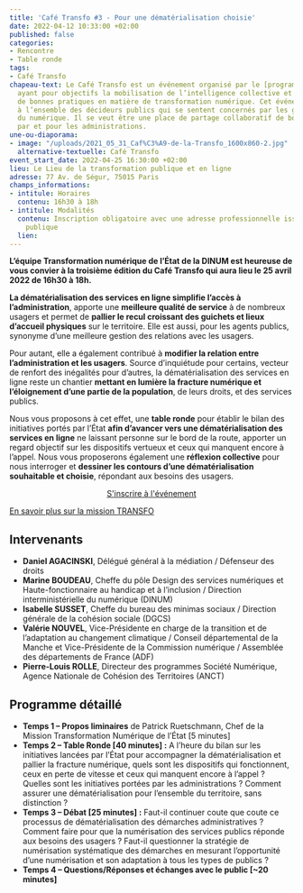 ```yaml
---
title: 'Café Transfo #3 - Pour une dématérialisation choisie'
date: 2022-04-12 10:33:00 +02:00
published: false
categories:
- Rencontre
- Table ronde
tags:
- Café Transfo
chapeau-text: Le Café Transfo est un événement organisé par le [programme TECH.GOUV](https://www.numerique.gouv.fr/actualites/tech-gouv-accelerer-la-transformation-numerique-du-service-public/)
  ayant pour objectifs la mobilisation de l’intelligence collective et la diffusion
  de bonnes pratiques en matière de transformation numérique. Cet événement est destiné
  à l’ensemble des décideurs publics qui se sentent concernés par les grands enjeux
  du numérique. Il se veut être une place de partage collaboratif de bonnes pratiques
  par et pour les administrations.
une-ou-diaporama:
- image: "/uploads/2021_05_31_Caf%C3%A9-de-la-Transfo_1600x860-2.jpg"
  alternative-textuelle: Café Transfo
event_start_date: 2022-04-25 16:30:00 +02:00
lieu: Le Lieu de la transformation publique et en ligne
adresse: 77 Av. de Ségur, 75015 Paris
champs_informations:
- intitule: Horaires
  contenu: 16h30 à 18h
- intitule: Modalités
  contenu: Inscription obligatoire avec une adresse professionnelle issue de la fonction
    publique
  lien: 
---
```


**L’équipe Transformation numérique de l’État de la DINUM est heureuse de vous convier à la troisième édition du Café Transfo qui aura lieu le 25 avril 2022 de 16h30 à 18h.**

**La dématérialisation des services en ligne simplifie l’accès à l’administration**, apporte une **meilleure qualité de service** à de nombreux usagers et permet de **pallier le recul croissant des guichets et lieux d’accueil physiques** sur le territoire. Elle est aussi, pour les agents publics, synonyme d’une meilleure gestion des relations avec les usagers.

Pour autant, elle a également contribué à **modifier la relation entre l’administration et les usagers**. Source d’inquiétude pour certains, vecteur de renfort des inégalités pour d’autres, la dématérialisation des services en ligne reste un chantier **mettant en lumière la fracture numérique et l’éloignement d’une partie de la population**, de leurs droits, et des services publics. 

Nous vous proposons à cet effet, une **table ronde** pour établir le bilan des initiatives portés par l’État **afin d’avancer vers une dématérialisation des services en ligne** ne laissant personne sur le bord de la route, apporter un regard objectif sur les dispositifs vertueux et ceux qui manquent encore à l’appel. Nous vous proposerons également une **réflexion collective** pour nous interroger et **dessiner les contours d’une dématérialisation souhaitable et choisie**, répondant aux besoins des usagers.

<p align="center"><a href="https://www.eventbrite.fr/e/billets-le-numerique-au-service-des-politiques-publiques-de-jeunesse-168711525715" class="button">S'inscrire à l'événement</a></p>

[En savoir plus sur la mission TRANSFO](https://www.numerique.gouv.fr/services/conseil-strategie-transformation-numerique/)

## Intervenants

* **Daniel AGACINSKI**, Délégué général à la médiation / Défenseur des droits
* **Marine BOUDEAU**, Cheffe du pôle Design des services numériques et Haute-fonctionnaire au handicap et à l’inclusion / Direction interministérielle du numérique (DINUM)
* **Isabelle SUSSET**, Cheffe du bureau des minimas sociaux / Direction générale de la
cohésion sociale (DGCS)
* **Valérie NOUVEL**, Vice-Présidente en charge de la transition et de l’adaptation au changement climatique / Conseil départemental de la Manche et Vice-Présidente de la Commission numérique / Assemblée des départements de France (ADF)
* **Pierre-Louis ROLLE**, Directeur des programmes Société Numérique, Agence Nationale de Cohésion des Territoires (ANCT)

## Programme détaillé

* **Temps 1 – Propos liminaires** de Patrick Ruetschmann, Chef de la Mission Transformation Numérique de l’État [5 minutes]
* **Temps 2 – Table Ronde [40 minutes] :** A l’heure du bilan sur les initiatives lancées par l’État pour accompagner la dématérialisation et pallier la fracture numérique, quels sont les dispositifs qui fonctionnent, ceux en perte de vitesse et ceux qui manquent encore à l’appel ? Quelles sont les initiatives portées par les administrations ? Comment assurer une dématérialisation pour l’ensemble du territoire, sans distinction ?
* **Temps 3 – Débat [25 minutes] :** Faut-il continuer coute que coute ce processus de dématérialisation des démarches administratives ? Comment faire pour que la numérisation des services publics réponde aux besoins des usagers ? Faut-il questionner la stratégie de numérisation systématique des démarches en mesurant l’opportunité d’une numérisation et son adaptation à tous les types de publics ?
* **Temps 4 – Questions/Réponses et échanges avec le public [~20 minutes]**
